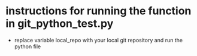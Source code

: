 # instructions for running the function in git_python_test.py
- replace variable local_repo with your local git repository and run the python file
